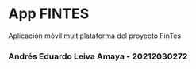 # App FINTES

Aplicación móvil multiplataforma del proyecto FinTes

### Andrés Eduardo Leiva Amaya - 20212030272
